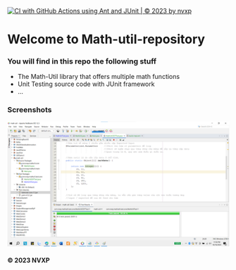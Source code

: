 [![CI with GitHub Actions using Ant and JUnit | © 2023 by nvxp](https://github.com/phuongnguyen139/math-util/actions/workflows/ci-junit.yml/badge.svg)](https://github.com/phuongnguyen139/math-util/actions/workflows/ci-junit.yml)

# Welcome to Math-util-repository
### You will find in this repo the following stuff
* The Math-Util library that offers multiple math functions
* Unit Testing source code with JUnit framework
* ...

### Screenshots
![DDT & TDD with JUnit](https://github.com/phuongnguyen139/math-util/blob/main/images/DDT-with-JUnit.png)

#### © 2023 NVXP
